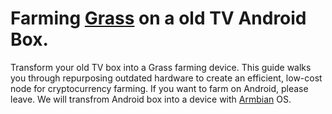 # Farming [Grass](https://app.getgrass.io/register/?referralCode=sD8cUjUDV1uXTZO) on a old TV Android Box.
Transform your old TV box into a Grass farming device. This guide walks you through repurposing outdated hardware to create an efficient, low-cost node for cryptocurrency farming. If you want to farm on Android, please leave. We will transfrom Android box into a device with [Armbian](https://www.armbian.com/) OS.
